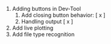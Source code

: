 

1) Adding buttons in Dev-Tool
   1) Add closing button behavior: [ x ]
   2) Handling output [ x ]
2) Add live plotting
3) Add file type recognition